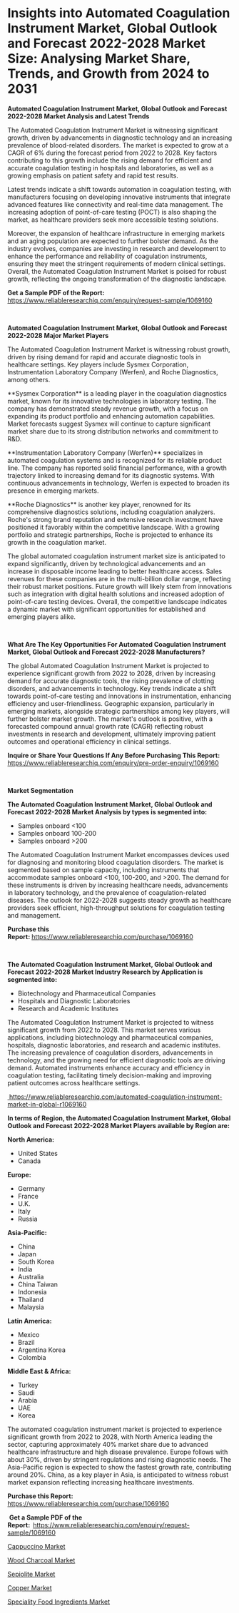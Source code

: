 <p><h1>Insights into Automated Coagulation Instrument Market, Global Outlook and Forecast 2022-2028 Market Size: Analysing Market Share, Trends, and Growth from 2024 to 2031</h1></p><p><strong>Automated Coagulation Instrument Market, Global Outlook and Forecast 2022-2028 Market Analysis and Latest Trends</strong></p>
<p><p>The Automated Coagulation Instrument Market is witnessing significant growth, driven by advancements in diagnostic technology and an increasing prevalence of blood-related disorders. The market is expected to grow at a CAGR of 6% during the forecast period from 2022 to 2028. Key factors contributing to this growth include the rising demand for efficient and accurate coagulation testing in hospitals and laboratories, as well as a growing emphasis on patient safety and rapid test results.</p><p>Latest trends indicate a shift towards automation in coagulation testing, with manufacturers focusing on developing innovative instruments that integrate advanced features like connectivity and real-time data management. The increasing adoption of point-of-care testing (POCT) is also shaping the market, as healthcare providers seek more accessible testing solutions.</p><p>Moreover, the expansion of healthcare infrastructure in emerging markets and an aging population are expected to further bolster demand. As the industry evolves, companies are investing in research and development to enhance the performance and reliability of coagulation instruments, ensuring they meet the stringent requirements of modern clinical settings. Overall, the Automated Coagulation Instrument Market is poised for robust growth, reflecting the ongoing transformation of the diagnostic landscape.</p></p>
<p><strong>Get a Sample PDF of the Report:&nbsp;</strong> <a href="https://www.reliableresearchiq.com/enquiry/request-sample/1069160">https://www.reliableresearchiq.com/enquiry/request-sample/1069160</a></p>
<p>&nbsp;</p>
<p><strong>Automated Coagulation Instrument Market, Global Outlook and Forecast 2022-2028 Major Market Players</strong></p>
<p><p>The Automated Coagulation Instrument Market is witnessing robust growth, driven by rising demand for rapid and accurate diagnostic tools in healthcare settings. Key players include Sysmex Corporation, Instrumentation Laboratory Company (Werfen), and Roche Diagnostics, among others.</p><p>**Sysmex Corporation** is a leading player in the coagulation diagnostics market, known for its innovative technologies in laboratory testing. The company has demonstrated steady revenue growth, with a focus on expanding its product portfolio and enhancing automation capabilities. Market forecasts suggest Sysmex will continue to capture significant market share due to its strong distribution networks and commitment to R&D.</p><p>**Instrumentation Laboratory Company (Werfen)** specializes in automated coagulation systems and is recognized for its reliable product line. The company has reported solid financial performance, with a growth trajectory linked to increasing demand for its diagnostic systems. With continuous advancements in technology, Werfen is expected to broaden its presence in emerging markets.</p><p>**Roche Diagnostics** is another key player, renowned for its comprehensive diagnostics solutions, including coagulation analyzers. Roche's strong brand reputation and extensive research investment have positioned it favorably within the competitive landscape. With a growing portfolio and strategic partnerships, Roche is projected to enhance its growth in the coagulation market.</p><p>The global automated coagulation instrument market size is anticipated to expand significantly, driven by technological advancements and an increase in disposable income leading to better healthcare access. Sales revenues for these companies are in the multi-billion dollar range, reflecting their robust market positions. Future growth will likely stem from innovations such as integration with digital health solutions and increased adoption of point-of-care testing devices. Overall, the competitive landscape indicates a dynamic market with significant opportunities for established and emerging players alike.</p></p>
<p>&nbsp;</p>
<p><strong>What Are The Key Opportunities For Automated Coagulation Instrument Market, Global Outlook and Forecast 2022-2028 Manufacturers?</strong></p>
<p><p>The global Automated Coagulation Instrument Market is projected to experience significant growth from 2022 to 2028, driven by increasing demand for accurate diagnostic tools, the rising prevalence of clotting disorders, and advancements in technology. Key trends indicate a shift towards point-of-care testing and innovations in instrumentation, enhancing efficiency and user-friendliness. Geographic expansion, particularly in emerging markets, alongside strategic partnerships among key players, will further bolster market growth. The market's outlook is positive, with a forecasted compound annual growth rate (CAGR) reflecting robust investments in research and development, ultimately improving patient outcomes and operational efficiency in clinical settings.</p></p>
<p><strong>Inquire or Share Your Questions If Any Before Purchasing This Report:</strong> <a href="https://www.reliableresearchiq.com/enquiry/pre-order-enquiry/1069160">https://www.reliableresearchiq.com/enquiry/pre-order-enquiry/1069160</a></p>
<p>&nbsp;</p>
<p><strong>Market Segmentation</strong></p>
<p><strong>The Automated Coagulation Instrument Market, Global Outlook and Forecast 2022-2028 Market Analysis by types is segmented into:</strong></p>
<p><ul><li>Samples onboard <100</li><li>Samples onboard 100-200</li><li>Samples onboard >200</li></ul></p>
<p><p>The Automated Coagulation Instrument Market encompasses devices used for diagnosing and monitoring blood coagulation disorders. The market is segmented based on sample capacity, including instruments that accommodate samples onboard <100, 100-200, and >200. The demand for these instruments is driven by increasing healthcare needs, advancements in laboratory technology, and the prevalence of coagulation-related diseases. The outlook for 2022-2028 suggests steady growth as healthcare providers seek efficient, high-throughput solutions for coagulation testing and management.</p></p>
<p><strong>Purchase this Report:&nbsp;</strong><a href="https://www.reliableresearchiq.com/purchase/1069160">https://www.reliableresearchiq.com/purchase/1069160</a></p>
<p>&nbsp;</p>
<p><strong>The Automated Coagulation Instrument Market, Global Outlook and Forecast 2022-2028 Market Industry Research by Application is segmented into:</strong></p>
<p><ul><li>Biotechnology and Pharmaceutical Companies</li><li>Hospitals and Diagnostic Laboratories</li><li>Research and Academic Institutes</li></ul></p>
<p><p>The Automated Coagulation Instrument Market is projected to witness significant growth from 2022 to 2028. This market serves various applications, including biotechnology and pharmaceutical companies, hospitals, diagnostic laboratories, and research and academic institutes. The increasing prevalence of coagulation disorders, advancements in technology, and the growing need for efficient diagnostic tools are driving demand. Automated instruments enhance accuracy and efficiency in coagulation testing, facilitating timely decision-making and improving patient outcomes across healthcare settings.</p></p>
<p><a href="https://www.reliableresearchiq.com/automated-coagulation-instrument-market-in-global-r1069160">&nbsp;https://www.reliableresearchiq.com/automated-coagulation-instrument-market-in-global-r1069160</a></p>
<p><strong>In terms of Region, the Automated Coagulation Instrument Market, Global Outlook and Forecast 2022-2028 Market Players available by Region are:</strong></p>
<p>
    <p> <strong> North America: </strong>
        <ul>
            <li>United States</li>
            <li>Canada</li>
        </ul>
        </p> 
    <p> <strong> Europe: </strong>
        <ul>
            <li>Germany</li>
            <li>France</li>
            <li>U.K.</li>
            <li>Italy</li>
            <li>Russia</li>
        </ul>
        </p> 
    <p> <strong> Asia-Pacific: </strong>
        <ul>
            <li>China</li>
            <li>Japan</li>
            <li>South Korea</li>
            <li>India</li>
            <li>Australia</li>
            <li>China Taiwan</li>
            <li>Indonesia</li>
            <li>Thailand</li>
            <li>Malaysia</li>
        </ul>
        </p> 
    <p> <strong> Latin America: </strong>
        <ul>
            <li>Mexico</li>
            <li>Brazil</li>
            <li>Argentina Korea</li>
            <li>Colombia</li>
        </ul>
        </p> 
    <p> <strong> Middle East & Africa: </strong>
        <ul>
            <li>Turkey</li>
            <li>Saudi</li>
            <li>Arabia</li>
            <li>UAE</li>
            <li>Korea</li>
        </ul>
    </p>
    </p>
<p><p>The automated coagulation instrument market is projected to experience significant growth from 2022 to 2028, with North America leading the sector, capturing approximately 40% market share due to advanced healthcare infrastructure and high disease prevalence. Europe follows with about 30%, driven by stringent regulations and rising diagnostic needs. The Asia-Pacific region is expected to show the fastest growth rate, contributing around 20%. China, as a key player in Asia, is anticipated to witness robust market expansion reflecting increasing healthcare investments.</p></p>
<p><strong>Purchase this Report: </strong><a href="https://www.reliableresearchiq.com/purchase/1069160">https://www.reliableresearchiq.com/purchase/1069160</a></p>
<p>&nbsp;<strong>Get a Sample PDF of the Report:&nbsp;&nbsp;</strong><a href="https://www.reliableresearchiq.com/enquiry/request-sample/1069160">https://www.reliableresearchiq.com/enquiry/request-sample/1069160</a></p>
<p><strong></strong></p>
<p><p><a href="https://medium.com/@anna.vaughan3423/the-cappuccino-market-has-grown-significantly-as-a-result-of-several-important-causes-17aa0b168c4c">Cappuccino Market</a></p><p><a href="https://issuu.com/reportprime-2/docs/wood-charcoal-market-size-2030.pptx_c70052922f79b1">Wood Charcoal Market</a></p><p><a href="https://medium.com/@harleywyman28/the-market-study-covers-the-sepiolite-market-across-various-segments-480f578854c6">Sepiolite Market</a></p><p><a href="https://issuu.com/reportprime-2/docs/copper-market-size-2030.pptx_2119f4c95f475e">Copper Market</a></p><p><a href="https://www.linkedin.com/pulse/future-trends-global-speciality-food-ingredients-market-3mkee?trackingId=lDP0xV%2FrSdOFI60b2o6U%2FA%3D%3D">Speciality Food Ingredients Market</a></p></p>